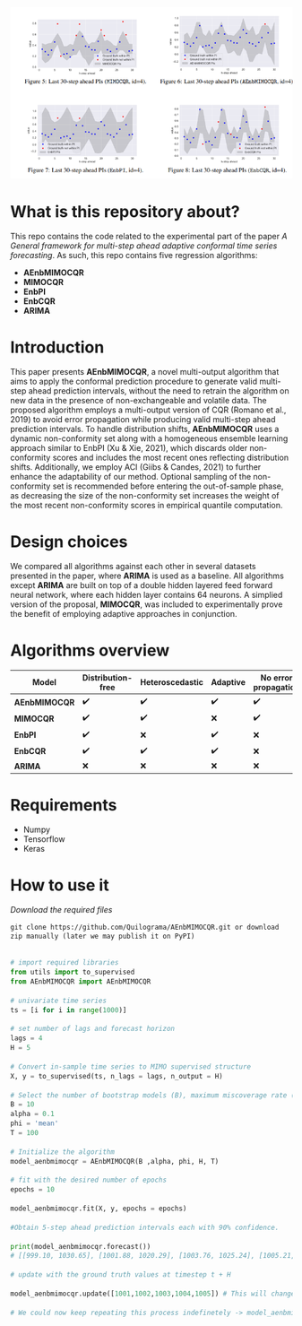 ![Image](https://github.com/Quilograma/AEnbMIMOCQR/blob/improv/fig.png?raw=true)

# What is this repository about?

This repo contains the code related to the experimental part of the paper *A General framework for multi-step ahead adaptive conformal time series forecasting*. As such, this repo contains five regression algorithms: 
- **AEnbMIMOCQR**
- **MIMOCQR**
- **EnbPI**
- **EnbCQR**
- **ARIMA** 

# Introduction
This paper presents **AEnbMIMOCQR**, a novel multi-output algorithm that aims to apply the conformal prediction procedure to generate valid multi-step ahead prediction intervals, without the need to retrain the algorithm on new data in the presence of non-exchangeable and volatile data. The proposed algorithm employs a multi-output version of CQR (Romano et al., 2019) to avoid error propagation while producing valid multi-step ahead prediction intervals. To handle distribution shifts, **AEnbMIMOCQR** uses a dynamic non-conformity set along with a homogeneous ensemble learning approach similar to EnbPI (Xu & Xie, 2021), which discards older non-conformity scores and includes the most recent ones reflecting distribution shifts. Additionally, we employ ACI (Giibs & Candes, 2021) to further enhance the adaptability of our method. Optional sampling of the non-conformity set is recommended before entering the out-of-sample phase, as decreasing the size of the non-conformity set increases the weight of the most recent non-conformity scores in empirical quantile computation.

# Design choices 
We compared all algorithms against each other in several datasets presented in the paper, where **ARIMA** is used as a baseline. All algorithms except **ARIMA** are built on top of a double hidden layered feed forward neural network, where each hidden layer contains 64 neurons. A simplied version of the proposal, **MIMOCQR**, was included to experimentally prove the benefit of employing adaptive approaches in conjunction.

# Algorithms overview

| Model | Distribution-free | Heteroscedastic | Adaptive | No error propagation |
| --- | --- | --- | --- | --- |
| **AEnbMIMOCQR** | ✔️ | ✔️ | ✔️ | ✔️ |
| **MIMOCQR** | ✔️ | ✔️ | ❌ | ✔️ |
| **EnbPI** | ✔️ | ❌ | ✔️ | ❌ |
| **EnbCQR** | ✔️ | ✔️ | ✔️ | ❌ |
| **ARIMA** | ❌ | ❌ | ❌ | ❌ |

# Requirements 
- Numpy
- Tensorflow 
- Keras


# How to use it

*Download the required files*

```
git clone https://github.com/Quilograma/AEnbMIMOCQR.git or download zip manually (later we may publish it on PyPI)
```

``` python

# import required libraries
from utils import to_supervised
from AEnbMIMOCQR import AEnbMIMOCQR

# univariate time series
ts = [i for i in range(1000)]

# set number of lags and forecast horizon
lags = 4
H = 5

# Convert in-sample time series to MIMO supervised structure
X, y = to_supervised(ts, n_lags = lags, n_output = H)

# Select the number of bootstrap models (B), maximum miscoverage rate (alpha), aggregation function ('mean' or 'median'), T (Number of non-conformity scores to sample in the in-sample phase)
B = 10
alpha = 0.1
phi = 'mean'
T = 100

# Initialize the algorithm
model_aenbmimocqr = AEnbMIMOCQR(B ,alpha, phi, H, T)

# fit with the desired number of epochs
epochs = 10

model_aenbmimocqr.fit(X, y, epochs = epochs)

#Obtain 5-step ahead prediction intervals each with 90% confidence.

print(model_aenbmimocqr.forecast())
# [[999.10, 1030.65], [1001.88, 1020.29], [1003.76, 1025.24], [1005.21, 1038.56], [1006.78, 1042.39]]

# update with the ground truth values at timestep t + H 

model_aenbmimocqr.update([1001,1002,1003,1004,1005]) # This will change the miscoverage rate alpha and add new-conformity scores while discarding oldest.

# We could now keep repeating this process indefinetely -> model_aenbmimocqr.forecast() -> model_aenbmimocqr.update() (...) -> model_aenbmimocqr.forecast()


```




